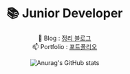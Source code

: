 <div align=center><h1>📚 Junior Developer</h1></div>
<div align=center> 


📝 Blog : [정리 블로그](https://rudtjs49.tistory.com)  <br>
📫 Portfolio : [포트폴리오]()


![Anurag's GitHub stats](https://github-readme-stats.vercel.app/api?username=js988174&show_icons=true&theme=blue)
  <div>


